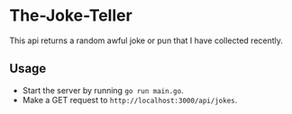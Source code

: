 # The-Joke-Teller
This api returns a random awful joke or pun that I have collected recently.

## Usage
* Start the server by running `go run main.go`.
* Make a GET request to `http://localhost:3000/api/jokes`.
